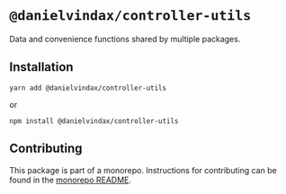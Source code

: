 # `@danielvindax/controller-utils`

Data and convenience functions shared by multiple packages.

## Installation

`yarn add @danielvindax/controller-utils`

or

`npm install @danielvindax/controller-utils`

## Contributing

This package is part of a monorepo. Instructions for contributing can be found in the [monorepo README](https://github.com/danielvindax/walletcore#readme).
